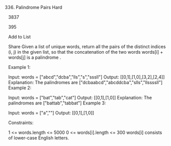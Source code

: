 336. Palindrome Pairs
Hard

3837

395

Add to List

Share
Given a list of unique words, return all the pairs of the distinct indices (i, j) in the given list, so that the concatenation of the two words words[i] + words[j] is a palindrome .

 

Example 1:

Input: words = ["abcd","dcba","lls","s","sssll"]
Output: [[0,1],[1,0],[3,2],[2,4]]
Explanation: The palindromes are ["dcbaabcd","abcddcba","slls","llssssll"]
Example 2:

Input: words = ["bat","tab","cat"]
Output: [[0,1],[1,0]]
Explanation: The palindromes are ["battab","tabbat"]
Example 3:

Input: words = ["a",""]
Output: [[0,1],[1,0]]
 

Constraints:

1 <= words.length <= 5000
0 <= words[i].length <= 300
words[i] consists of lower-case English letters.

